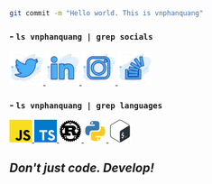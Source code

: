 ```bash
git commit -m "Hello world. This is vnphanquang"
```

### - `ls vnphanquang | grep socials`

<a href="https://twitter.com/vnphanquang" target="_blank">
    <img src="https://raw.githubusercontent.com/vnphanquang/vnphanquang/master/social_icons/twitter.svg" alt="vnphanquang | twitter" height="60px" />
</a>

<a href="https://www.linkedin.com/in/vnphanquang" target="_blank">
    <img src="https://raw.githubusercontent.com/vnphanquang/vnphanquang/master/social_icons/linkedin.svg" alt="vnphanquang | linkedin" height="60px" />
</a>

<a href="https://www.instagram.com/vnphanquang" target="_blank">
    <img src="https://raw.githubusercontent.com/vnphanquang/vnphanquang/master/social_icons/instagram.svg" alt="vnphanquang | instagram" height="60px" />
</a>

<a href="https://stackoverflow.com/story/vnphanquang" target="_blank">
    <img src="https://raw.githubusercontent.com/vnphanquang/vnphanquang/master/social_icons/stackoverflow.svg" alt="vnphanquang | stackoverflow" height="60px" />
</a>

### - `ls vnphanquang | grep languages`

<a href="https://tc39.es/" target="_blank">
    <img src="https://raw.githubusercontent.com/vnphanquang/vnphanquang/master/languages/javascript.svg" alt="languages | javascript" height="40px" />
</a>

<a href="https://www.typescriptlang.org/" target="_blank">
    <img src="https://raw.githubusercontent.com/vnphanquang/vnphanquang/master/languages/typescript.svg" alt="languages | typescript" height="40px" />
</a>

<a href="https://www.rust-lang.org/" target="_blank">
    <img src="https://raw.githubusercontent.com/vnphanquang/vnphanquang/master/languages/rust.svg" alt="languages | rust" height="40px" />
</a>

<a href="https://www.python.org/" target="_blank">
    <img src="https://raw.githubusercontent.com/vnphanquang/vnphanquang/master/languages/python.svg" alt="languages | python" height="40px" />
</a>

<a href="http://www.gnu.org/software/bash/" target="_blank">
    <img src="https://raw.githubusercontent.com/vnphanquang/vnphanquang/master/languages/bash.svg" alt="languages | bash" height="40px" />
</a>

## *Don't just code. Develop!*

